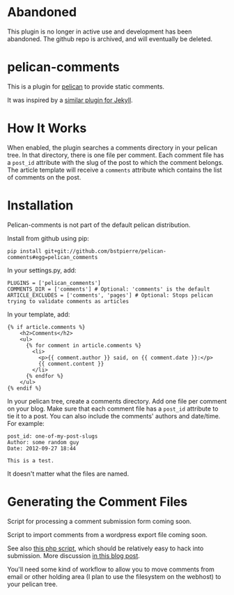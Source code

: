 # Abandoned

This plugin is no longer in active use and development has been abandoned.
The github repo is archived, and will eventually be deleted.

# pelican-comments

This is a plugin for [pelican](http://getpelican.com) to provide static comments.

It was inspired by a [similar plugin for
Jekyll](https://github.com/mpalmer/jekyll-static-comments).

# How It Works

When enabled, the plugin searches a comments directory in your pelican
tree. In that directory, there is one file per comment. Each comment
file has a `post_id` attribute with the slug of the post to which the
comment belongs. The article template will receive a `comments` attribute
which contains the list of comments on the post.

# Installation

Pelican-comments is not part of the default pelican distribution.

Install from github using pip:

    pip install git+git://github.com/bstpierre/pelican-comments#egg=pelican_comments

In your settings.py, add:

    PLUGINS = ['pelican_comments']
    COMMENTS_DIR = ['comments'] # Optional: 'comments' is the default
    ARTICLE_EXCLUDES = ['comments', 'pages'] # Optional: Stops pelican trying to validate comments as articles

In your template, add:

    {% if article.comments %}
        <h2>Comments</h2>
        <ul>
          {% for comment in article.comments %}
            <li>
              <p>{{ comment.author }} said, on {{ comment.date }}:</p>
              {{ comment.content }}
            </li>
          {% endfor %}
        </ul>
    {% endif %}

In your pelican tree, create a comments directory. Add one file per
comment on your blog. Make sure that each comment file has a `post_id`
attribute to tie it to a post. You can also include the comments'
authors and date/time. For example:

    post_id: one-of-my-post-slugs
    Author: some random guy
    Date: 2012-09-27 18:44

    This is a test.

It doesn't matter what the files are named.

# Generating the Comment Files

Script for processing a comment submission form coming soon.

Script to import comments from a wordpress export file coming soon.

See also
[this php
script](https://github.com/mpalmer/jekyll-static-comments/blob/master/commentsubmit.php),
which should be relatively easy to hack into
submission. More discussion [in this blog
post](http://hezmatt.org/~mpalmer/blog/2011/07/19/static-comments-in-jekyll.html).

You'll need some kind of workflow to allow you to move comments from
email or other holding area (I plan to use the filesystem on the webhost)
to your pelican tree.
